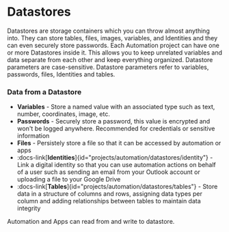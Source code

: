 # Datastores 

Datastores are storage containers which you can throw almost anything into. They can store tables, files, images, variables, and Identities and they can even securely store passwords.
Each Automation project can have one or more Datastores inside it. This allows you to keep unrelated variables and data separate from each other and keep everything organized. 
Datastore parameters are case-sensitive. Datastore parameters refer to variables, passwords, files, Identities and tables. 

### Data from a Datastore

- **Variables** - Store a named value with an associated type such as text, number, coordinates, image, etc. 
- **Passwords** - Securely store a password, this value is encrypted and won't be logged anywhere. Recommended for credentials or sensitive information
- **Files** - Persistely store a file so that it can be accessed by automation or apps
- :docs-link[**Identities**]{id="projects/automation/datastores/identity"} - Link a digital identity so that you can use automation actions on behalf of a user such as sending an email from your Outlook account or uploading a file to your Google Drive
- :docs-link[**Tables**]{id="projects/automation/datastores/tables"} - Store data in a structure of columns and rows, assigning data types per column and adding relationships between tables to maintain data integrity


 Automation and Apps can read from and write to datastore.
